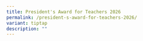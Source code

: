 ```yaml
---
title: President's Award for Teachers 2026
permalink: /president-s-award-for-teachers-2026/
variant: tiptap
description: ""
---
```

